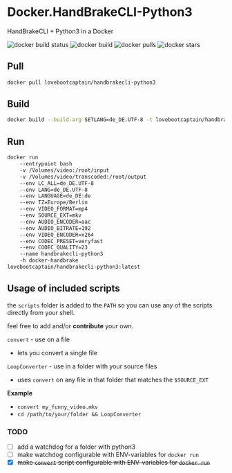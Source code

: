 # Docker.HandBrakeCLI-Python3
HandBrakeCLI + Python3 in a Docker

![docker build status](https://img.shields.io/docker/build/lovebootcaptain/handbrakecli-python3.svg?style=flat-square)
![docker build](https://img.shields.io/docker/automated/lovebootcaptain/handbrakecli-python3.svg?style=flat-square)
![docker pulls](https://img.shields.io/docker/pulls/lovebootcaptain/handbrakecli-python3.svg?style=flat-square)
![docker stars](https://img.shields.io/docker/stars/lovebootcaptain/handbrakecli-python3.svg?style=flat-square)

## Pull

```bash
docker pull lovebootcaptain/handbrakecli-python3
```

## Build
```bash
docker build --build-arg SETLANG=de_DE.UTF-8 -t lovebootcaptain/handbrakecli-python3:latest
```
## Run
```bash
docker run
    --entrypoint bash
    -v /Volumes/video:/root/input
    -v /Volumes/video/transcoded:/root/output
    --env LC_ALL=de_DE.UTF-8
    --env LANG=de_DE.UTF-8
    --env LANGUAGE=de_DE:de
    --env TZ=Europe/Berlin
    --env VIDEO_FORMAT=mp4
    --env SOURCE_EXT=mkv
    --env AUDIO_ENCODER=aac
    --env AUDIO_BITRATE=192
    --env VIDEO_ENCODER=x264
    --env CODEC_PRESET=veryfast
    --env CODEC_QUALITY=23
    --name handbrakecli-python3
    -h docker-handbrake
lovebootcaptain/handbrakecli-python3:latest 
```
## Usage of included scripts

the `scripts` folder is added to the `PATH` so you can use any of the scripts directly from your shell.

feel free to add and/or **contribute** your own.

`convert` - use on a file

- lets you convert a single file

`LoopConverter` - use in a folder with your source files

- uses `convert` on any file in that folder that matches the `$SOURCE_EXT`

**Example**

- `convert my_funny_video.mkv`
- `cd /path/to/your/folder && LoopConverter`

### TODO

- [ ] add a watchdog for a folder with python3
- [ ] make watchdog configurable with ENV-variables for `docker run`
- [x] ~~make `convert` script configurable with ENV-variables for `docker run`~~